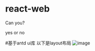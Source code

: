 # react-web
Can you?

yes or no

#基于antd ui库 以下是layout布局
![image](https://user-images.githubusercontent.com/24999250/184078701-b72f369f-00cf-4339-941f-b0c989cc9a26.png)
